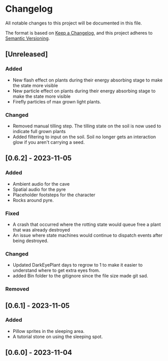 # Changelog

All notable changes to this project will be documented in this file.

The format is based on [Keep a Changelog](https://keepachangelog.com/en/1.0.0/),
and this project adheres to [Semantic Versioning](https://semver.org/spec/v2.0.0.html).

## [Unreleased]

### Added
- New flash effect on plants during their energy absorbing stage to make the state more visible
- New particle effect on plants during their energy absorbing stage to make the state more visible
- Firefly particles of max grown light plants.

### Changed
- Removed manual tilling step. The tilling state on the soil is now used to indicate full grown plants
- Added filtering to input on the soil. Soil no longer gets an interaction glow if you aren't carrying a seed.

## [0.6.2] - 2023-11-05

### Added
- Ambient audio for the cave
- Spatial audio for the pyre
- Placeholder footsteps for the character
- Rocks around pyre.

### Fixed
- A crash that occurred where the rotting state would queue free a plant that was already destroyed
- An issue where state machines would continue to dispatch events after being destroyed.

### Changed
- Updated DarkEyePlant days to regrow to 1 to make it easier to understand where to get extra eyes from.
- added Bin folder to the gitignore since the file size made git sad.

### Removed

## [0.6.1] - 2023-11-05

### Added
- Pillow sprites in the sleeping area.
- A tutorial stone on using the sleeping spot.

## [0.6.0] - 2023-11-04

